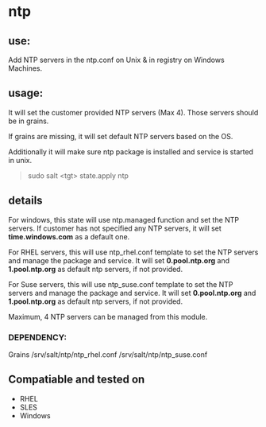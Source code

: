 # ntp

## use:
Add NTP servers in the ntp.conf on Unix & in registry on Windows Machines. 

## usage:
It will set the customer provided NTP servers (Max 4). Those servers should be in grains. 

If grains are missing, it will set default NTP servers based on the OS. 

Additionally it will make sure ntp package is installed and service is started in unix.

> sudo salt \<tgt> state.apply ntp

## details
For windows, this state will use ntp.managed function and set the NTP servers. If customer has not specified any NTP servers, it will set **time.windows.com** as a default one. 

For RHEL servers, this will use ntp_rhel.conf template to set the NTP servers and manage the package and service. It will set **0.pool.ntp.org** and **1.pool.ntp.org** as default ntp servers, if not provided.

For Suse servers, this will use ntp_suse.conf template to set the NTP servers and manage the package and service. It will set **0.pool.ntp.org** and **1.pool.ntp.org** as default ntp servers, if not provided.

Maximum, 4 NTP servers can be managed from this module.

### DEPENDENCY:
Grains
/srv/salt/ntp/ntp_rhel.conf
/srv/salt/ntp/ntp_suse.conf

## Compatiable and tested on
* RHEL
* SLES
* Windows
